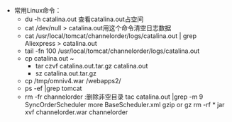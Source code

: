 + 常用Linux命令：
    + du -h catalina.out 查看catalina.out占空间
    + cat /dev/null > catalina.out用这个命令清空日志数据
    + cat  /usr/local/tomcat/channelorder/logs/catalina.out | grep  Aliexpress > catalina.out
    + tail -fn 100 /usr/local/tomcat/channelorder/logs/catalina.out
    + cp catalina.out ~
        + tar czvf catalina.out.tar.gz catalina.out
        + sz catalina.out.tar.gz
    + cp /tmp/omniv4.war /webapps2/
    + ps -ef |grep tomcat
    + rm -fr channelorder :删除非空目录
    tac catalina.out |grep -m 9 SyncOrderScheduler
    more BaseScheduler.xml
    gzip or gz
    rm -rf *
    jar xvf channelorder.war channelorder
